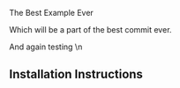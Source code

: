 The Best Example Ever

Which will be a part of the best commit ever.

And again testing
\n
## Installation Instructions

